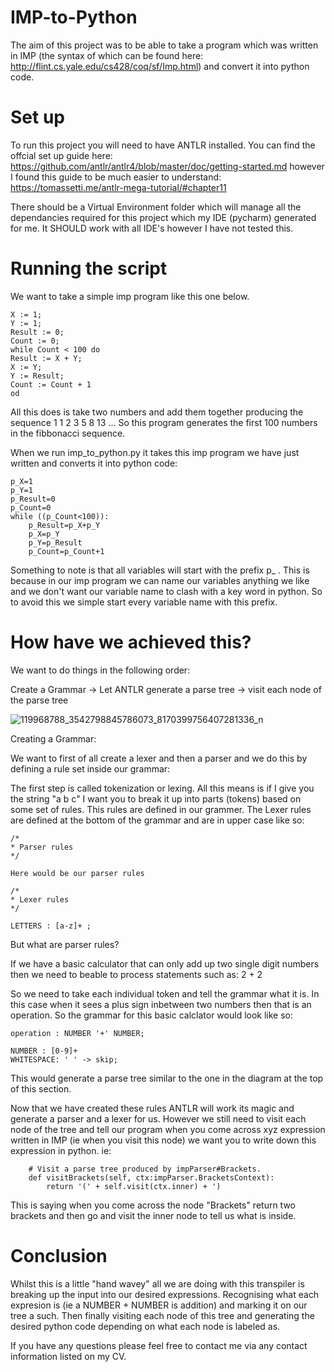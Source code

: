 # IMP-to-Python
The aim of this project was to be able to take a program which was written in IMP (the syntax of which can be found here: http://flint.cs.yale.edu/cs428/coq/sf/Imp.html) and convert it into python code. 

# Set up

To run this project you will need to have ANTLR installed. You can find the offcial set up guide here: https://github.com/antlr/antlr4/blob/master/doc/getting-started.md however I found this guide to be much easier to understand: https://tomassetti.me/antlr-mega-tutorial/#chapter11

There should be a Virtual Environment folder which will manage all the dependancies required for this project which my IDE (pycharm) generated for me. It SHOULD work with all IDE's however I have not tested this. 

# Running the script

We want to take a simple imp program like this one below. 

```
X := 1;
Y := 1;
Result := 0;
Count := 0;
while Count < 100 do
Result := X + Y;
X := Y;
Y := Result;
Count := Count + 1
od
```

All this does is take two numbers and add them together producing the sequence 1 1 2 3 5 8 13 ... So this program generates the first 100 numbers in the fibbonacci sequence. 

When we run imp_to_python.py it takes this imp program we have just written and converts it into python code:

```
p_X=1
p_Y=1
p_Result=0
p_Count=0
while ((p_Count<100)): 
    p_Result=p_X+p_Y
    p_X=p_Y
    p_Y=p_Result
    p_Count=p_Count+1
```

Something to note is that all variables will start with the prefix p_ . This is because in our imp program we can name our variables anything we like and we don't want our variable name to clash with a key word in python. So to avoid this we simple start every variable name with this prefix. 

# How have we achieved this?

We want to do things in the following order:

Create a Grammar -> Let ANTLR generate a parse tree -> visit each node of the parse tree

![119968788_3542798845786073_8170399756407281336_n](https://user-images.githubusercontent.com/62481908/127685151-26e070ed-7c6e-4e81-a051-fa9e1e00dde8.png)

Creating a Grammar:

We want to first of all create a lexer and then a parser and we do this by defining a rule set inside our grammar:


The first step is called tokenization or lexing. All this means is if I give you the string "a b c" I want you to break it up into parts (tokens) based on some set of rules. This rules are defined in our grammer. The Lexer rules are defined at the bottom of the grammar and are in upper case like so:

```
/*
* Parser rules
*/

Here would be our parser rules

/*
* Lexer rules
*/

LETTERS : [a-z]+ ;
```

But what are parser rules?

If we have a basic calculator that can only add up two single digit numbers then we need to beable to process statements such as: 
2 + 2 

So we need to take each individual token and tell the grammar what it is. In this case when it sees a plus sign inbetween two numbers then that is an operation. So the grammar for this basic calclator would look like so:

```
operation : NUMBER '+' NUMBER;

NUMBER : [0-9]+
WHITESPACE: ' ' -> skip;
```

This would generate a parse tree similar to the one in the diagram at the top of this section. 


Now that we have created these rules ANTLR will work its magic and generate a parser and a lexer for us. However we still need to visit each node of the tree and tell our program when you come across xyz expression written in IMP (ie when you visit this node) we want you to write down this expression in python. ie:

```
    # Visit a parse tree produced by impParser#Brackets.
    def visitBrackets(self, ctx:impParser.BracketsContext):
        return '(' + self.visit(ctx.inner) + ')
```
This is saying when you come across the node "Brackets" return two brackets and then go and visit the inner node to tell us what is inside. 

# Conclusion
Whilst this is a little "hand wavey" all we are doing with this transpiler is breaking up the input into our desired expressions. Recognising what each expresion is (ie a NUMBER + NUMBER is addition) and marking it on our tree a such. Then finally visiting each node of this tree and generating the desired python code depending on what each node is labeled as. 

If you have any questions please feel free to contact me via any contact information listed on my CV.

